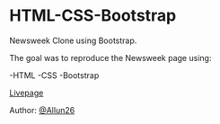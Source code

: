 # HTML-CSS-Bootstrap

Newsweek Clone using Bootstrap.

The goal was to reproduce the Newsweek page using:

-HTML
-CSS
-Bootstrap

[Livepage](https://allun26.github.io/HTML-CSS-Bootstrap/)

Author: [@Allun26](https://github.com/allun26/)
